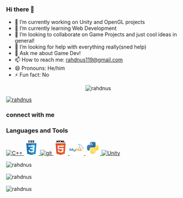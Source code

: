 ### Hi there 👋

<!--
**rahdnus/rahdnus** is a ✨ _special_ ✨ repository because its `README.md` (this file) appears on your GitHub profile.

Here are some ideas to get you started:-->

- 🔭 I’m currently working on Unity and OpenGL projects
- 🌱 I’m currently learning Web Development
- 👯 I’m looking to collaborate on Game Projects and just cool ideas in general!
- 🤔 I’m looking for help with everything really(sned help)
- 💬 Ask me about Game Dev!
- 📫 How to reach me: rahdnus119@gmail.com
- 😄 Pronouns: He/him
- ⚡ Fun fact: No

<p align="center"> <img src="https://komarev.com/ghpvc/?username=rahdnus&label=Profile%20views&color=0e75b6&style=flat" alt="rahdnus" /> </p>

<p align="left"> <a href="https://github.com/ryo-ma/github-profile-trophy"><img src="https://github-profile-trophy.vercel.app/?username=rahdnus" alt="rahdnus" /></a> </p>

### connect with me


### Languages and Tools
<p align="left"> 
<a href="https://www.cppprogramming.com/" target="_blank"> 
    <img src="https://cdn.jsdelivr.net/gh/devicons/devicon/icons/cplusplus/cplusplus-original.svg" alt="C++" width="40" height="40"/> 
</a>  
<a href="https://www.w3schools.com/css/" target="_blank">
    <img src="https://raw.githubusercontent.com/devicons/devicon/master/icons/css3/css3-original-wordmark.svg" alt="css3" width="40" height="40">
 </a> 
<a href="https://git-scm.com/" target="_blank"> <img src="https://www.vectorlogo.zone/logos/git-scm/git-scm-icon.svg" alt="git" width="40" height="40"/> </a> <a href="https://www.w3.org/html/" target="_blank"> <img src="https://raw.githubusercontent.com/devicons/devicon/master/icons/html5/html5-original-wordmark.svg" alt="html5" width="40" height="40"/> </a> 
 <a href="https://www.mysql.com/" target="_blank"> 
    <img src="https://raw.githubusercontent.com/devicons/devicon/master/icons/mysql/mysql-original-wordmark.svg" alt="mysql" width="40" height="40"/> 
</a>
 <a href="https://www.python.org" target="_blank">
    <img src="https://raw.githubusercontent.com/devicons/devicon/master/icons/python/python-original.svg" alt="python" width="40" height="40"/> 
</a>
<a href="https://unity.com/" target="_blank">
    <img src="https://files.rubixdev.de/logos/unity.svg" alt="Unity" width="40" height="40"/>
</a>


<p><img align="center" src="https://github-readme-stats.vercel.app/api/top-langs?username=rahdnus&show_icons=true&locale=en&layout=compact" alt="rahdnus" /></p>

<p><img align="center" src="https://github-readme-stats.vercel.app/api?username=rahdnus&show_icons=true&locale=en" alt="rahdnus" /></p>

<p><img align="center" src="https://github-readme-streak-stats.herokuapp.com/?user=rahdnus&" alt="rahdnus" /></p>